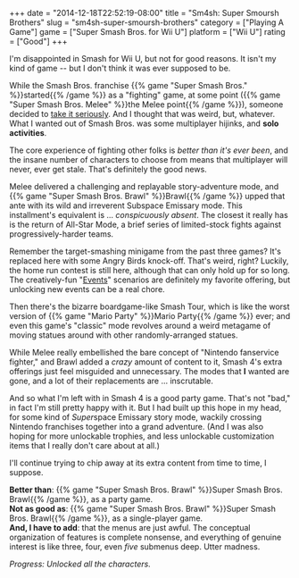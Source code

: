 +++
date = "2014-12-18T22:52:19-08:00"
title = "Sm4sh: Super Smoursh Brothers"
slug = "sm4sh-super-smoursh-brothers"
category = ["Playing A Game"]
game = ["Super Smash Bros. for Wii U"]
platform = ["Wii U"]
rating = ["Good"]
+++

I'm disappointed in Smash for Wii U, but not for good reasons.  It isn't my kind of game -- but I don't think it was ever supposed to be.

While the Smash Bros. franchise {{% game "Super Smash Bros." %}}started{{% /game %}} as a "fighting" game, at some point ({{% game "Super Smash Bros. Melee" %}}the Melee point{{% /game %}}), someone decided to <a href="http://www.apex-series.com/">take it seriously</a>.  And I thought that was weird, but, whatever.  What I wanted out of Smash Bros. was some multiplayer hijinks, and <b>solo activities</b>.

The core experience of fighting other folks is <i>better than it's ever been</i>, and the insane number of characters to choose from means that multiplayer will never, ever get stale.  That's definitely the good news.

Melee delivered a challenging and replayable story-adventure mode, and {{% game "Super Smash Bros. Brawl" %}}Brawl{{% /game %}} upped that ante with its wild and irreverent Subspace Emissary mode.  This installment's equivalent is ... <i>conspicuously absent</i>.  The closest it really has is the return of All-Star Mode, a brief series of limited-stock fights against progressively-harder teams.

Remember the target-smashing minigame from the past three games?  It's replaced here with some Angry Birds knock-off.  That's weird, right?  Luckily, the home run contest is still here, although that can only hold up for so long.  The creatively-fun "<a href="http://www.ign.com/wikis/super-smash-bros-wii-u-3ds/Event_Mode">Events</a>" scenarios are definitely my favorite offering, but unlocking new events can be a real chore.

Then there's the bizarre boardgame-like Smash Tour, which is like the worst version of {{% game "Mario Party" %}}Mario Party{{% /game %}} ever; and even this game's "classic" mode revolves around a weird metagame of moving statues around with other randomly-arranged statues.

While Melee really embellished the bare concept of "Nintendo fanservice fighter," and Brawl added a <i>crazy</i> amount of content to it, Smash 4's extra offerings just feel misguided and unnecessary.  The modes that <b>I</b> wanted are gone, and a lot of their replacements are ... inscrutable.

And so what I'm left with in Smash 4 is a good party game.  That's not "bad," in fact I'm still pretty happy with it.  But I had built up this hope in my head, for some kind of <i>Super</i>space Emissary story mode, wackily crossing Nintendo franchises together into a grand adventure.  (And I was also hoping for more unlockable trophies, and less unlockable customization items that I really don't care about at all.)

I'll continue trying to chip away at its extra content from time to time, I suppose.

<b>Better than</b>: {{% game "Super Smash Bros. Brawl" %}}Super Smash Bros. Brawl{{% /game %}}, as a party game.  
<b>Not as good as</b>: {{% game "Super Smash Bros. Brawl" %}}Super Smash Bros. Brawl{{% /game %}}, as a single-player game.  
<b>And, I have to add</b>: that the menus are just awful.  The conceptual organization of features is complete nonsense, and everything of genuine interest is like three, four, even <i>five</i> submenus deep.  Utter madness.

<i>Progress: Unlocked all the characters.</i>